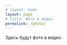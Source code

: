 ```yaml
---
# layout: home
layout: page
# title: Фото и видео
permalink: /photo/
---
```


Здесь будут фото в видео.
